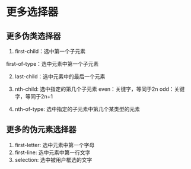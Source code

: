 # 更多选择器

## 更多伪类选择器

1. first-child：选中第一个子元素 

first-of-type：选中元素中第一个子元素

2. last-child：选中元素中的最后一个元素

3. nth-child: 选中指定的第几个子元素
even：关键字，等同于2n
odd：关键字，等同于2n+1

4. nth-of-type: 选中指定的子元素中第几个某类型的元素    


## 更多的伪元素选择器

1. first-letter: 选中元素中第一个字母
2. first-line: 选中元素中第一行文字
3. selection: 选中被用户框选的文字